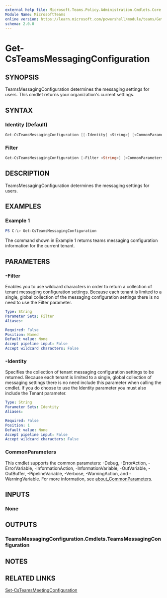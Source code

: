 ```yaml
---
external help file: Microsoft.Teams.Policy.Administration.Cmdlets.Core.dll-Help.xml
Module Name: MicrosoftTeams
online version: https://learn.microsoft.com/powershell/module/teams/Get-CsTeamsMessagingConfiguration
schema: 2.0.0
---
```


# Get-CsTeamsMessagingConfiguration

## SYNOPSIS

TeamsMessagingConfiguration determines the messaging settings for users. This cmdlet returns your organization's current settings.

## SYNTAX

### Identity (Default)

```powershell
Get-CsTeamsMessagingConfiguration [[-Identity] <String>] [<CommonParameters>]
```

### Filter

```powershell
Get-CsTeamsMessagingConfiguration [-Filter <String>] [<CommonParameters>]
```

## DESCRIPTION

TeamsMessagingConfiguration determines the messaging settings for users.

## EXAMPLES

### Example 1

```powershell
PS C:\> Get-CsTeamsMessagingConfiguration
```

The command shown in Example 1 returns teams messaging configuration information for the current tenant.

## PARAMETERS

### -Filter

Enables you to use wildcard characters in order to return a collection of tenant messaging configuration settings. Because each tenant is limited to a single, global collection of the messaging configuration settings there is no need to use the Filter parameter.

```yaml
Type: String
Parameter Sets: Filter
Aliases:

Required: False
Position: Named
Default value: None
Accept pipeline input: False
Accept wildcard characters: False
```

### -Identity

Specifies the collection of tenant messaging configuration settings to be returned. Because each tenant is limited to a single, global collection of messaging settings there is no need include this parameter when calling the cmdlet. If you do choose to use the Identity parameter you must also include the Tenant parameter.

```yaml
Type: String
Parameter Sets: Identity
Aliases:

Required: False
Position: 1
Default value: None
Accept pipeline input: False
Accept wildcard characters: False
```

### CommonParameters

This cmdlet supports the common parameters: -Debug, -ErrorAction, -ErrorVariable, -InformationAction, -InformationVariable, -OutVariable, -OutBuffer, -PipelineVariable, -Verbose, -WarningAction, and -WarningVariable. For more information, see [about_CommonParameters](http://go.microsoft.com/fwlink/?LinkID=113216).

## INPUTS

### None

## OUTPUTS

### TeamsMessagingConfiguration.Cmdlets.TeamsMessagingConfiguration

## NOTES

## RELATED LINKS

[Set-CsTeamsMeetingConfiguration](Set-CsTeamsMeetingConfiguration.md)
